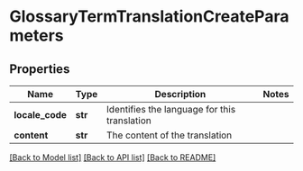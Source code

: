 # GlossaryTermTranslationCreateParameters

## Properties
Name | Type | Description | Notes
------------ | ------------- | ------------- | -------------
**locale_code** | **str** | Identifies the language for this translation | 
**content** | **str** | The content of the translation | 

[[Back to Model list]](../README.md#documentation-for-models) [[Back to API list]](../README.md#documentation-for-api-endpoints) [[Back to README]](../README.md)


